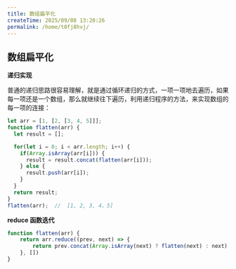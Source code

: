 ```yaml
---
title: 数组扁平化
createTime: 2025/09/08 13:20:26
permalink: /home/t0fj8hvj/
---
```

## 数组扁平化

**递归实现**

普通的递归思路很容易理解，就是通过循环递归的方式，一项一项地去遍历，如果每一项还是一个数组，那么就继续往下遍历，利用递归程序的方法，来实现数组的每一项的连接：

```js
let arr = [1, [2, [3, 4, 5]]];
function flatten(arr) {
  let result = [];

  for(let i = 0; i < arr.length; i++) {
    if(Array.isArray(arr[i])) {
      result = result.concat(flatten(arr[i]));
    } else {
      result.push(arr[i]);
    }
  }
  return result;
}
flatten(arr);  //  [1, 2, 3, 4，5]
```



**reduce 函数迭代**

```js
function flatten(arr) {
    return arr.reduce((prev, next) => {
        return prev.concat(Array.isArray(next) ? flatten(next) : next)
    }, [])
}
```

